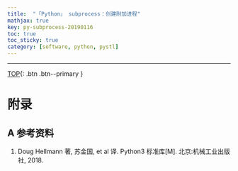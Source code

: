 ```yaml
---
title:  "「Python」 subprocess：创建附加进程"
mathjax: true
key: py-subprocess-20190116
toc: true
toc_sticky: true
category: [software, python, pystl]
---
```

<span id='head'></span>  



-------------------  
[TOP](#head){: .btn .btn--primary }




# 附录
## A 参考资料
1. Doug Hellmann 著, 苏金国, et al 译. Python3 标准库[M]. 北京:机械工业出版社, 2018.
